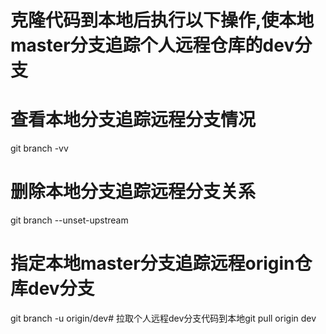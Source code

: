 # 克隆代码到本地后执行以下操作,使本地master分支追踪个人远程仓库的dev分支
# 查看本地分支追踪远程分支情况
git branch -vv
# 删除本地分支追踪远程分支关系
git branch --unset-upstream
# 指定本地master分支追踪远程origin仓库dev分支
git branch -u origin/dev# 拉取个人远程dev分支代码到本地git pull origin dev